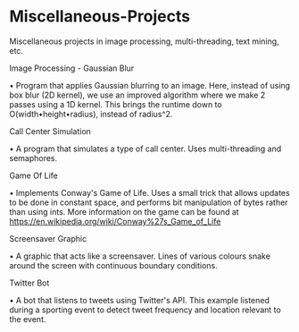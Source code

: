 # Miscellaneous-Projects
Miscellaneous projects in image processing, multi-threading, text mining, etc.

Image Processing - Gaussian Blur

• Program that applies Gaussian blurring to an image.  Here, instead of using box blur (2D kernel), we use an improved algorithm where we make 2 passes using a 1D kernel.  This brings the runtime down to O(width•height•radius), instead of radius^2.

Call Center Simulation

• A program that simulates a type of call center.  Uses multi-threading and semaphores.

Game Of Life

• Implements Conway's Game of Life.  Uses a small trick that allows updates to be done in constant space, and performs bit manipulation of bytes rather than using ints.  More information on the game can be found at https://en.wikipedia.org/wiki/Conway%27s_Game_of_Life

Screensaver Graphic

• A graphic that acts like a screensaver.  Lines of various colours snake around the screen with continuous boundary conditions.

Twitter Bot

• A bot that listens to tweets using Twitter's API.  This example listened during a sporting event to detect tweet frequency and location relevant to the event.


